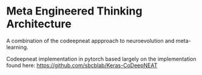 # Meta Engineered Thinking Architecture

A combination of the codeepneat appproach to neuroevolution and meta-learning.

Codeepneat implementation in pytorch based largely on the implementation found here: https://github.com/sbcblab/Keras-CoDeepNEAT